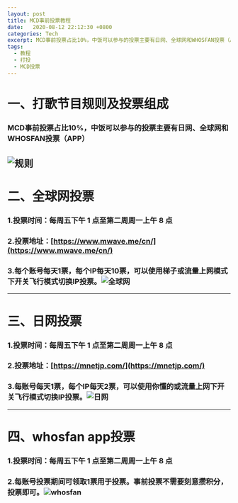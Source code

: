 ```yaml
---
layout: post
title: MCD事前投票教程
date:   2020-08-12 22:12:30 +0800
categories: Tech
excerpt: MCD事前投票占比10%，中饭可以参与的投票主要有日网、全球网和WHOSFAN投票（APP）
tags:
  - 教程
  - 打投
  - MCD投票
---
```

# 一、打歌节目规则及投票组成
### MCD事前投票占比10%，中饭可以参与的投票主要有日网、全球网和WHOSFAN投票（APP）
![规则](./images/MCD.jpg)
---
# 二、全球网投票
### 1.投票时间：每周五下午 1 点至第二周周一上午 8 点 
### 2.投票地址：[https://www.mwave.me/cn/](https://www.mwave.me/cn/)
### 3.每个账号每天1票，每个IP每天10票，可以使用梯子或流量上网模式下开关飞行模式切换IP投票。![全球网](./images/全球网.jpg)
---

# 三、日网投票
###  1.投票时间：每周五下午 1 点至第二周周一上午 8 点
###  2.投票地址：[https://mnetjp.com/](https://mnetjp.com/)
###  3.每账号每天1票，每个IP每天2票，可以使用你懂的或流量上网下开关飞行模式切换IP投票。![日网](./images/mcd日网.jpg)
---
# 四、whosfan app投票
### 1.投票时间：每周五下午 1 点至第二周周一上午 8 点
### 2.每账号投票期间可领取1票用于投票。事前投票不需要刻意攒积分，投票即可。![whosfan](./images/whosfan.jpg)

